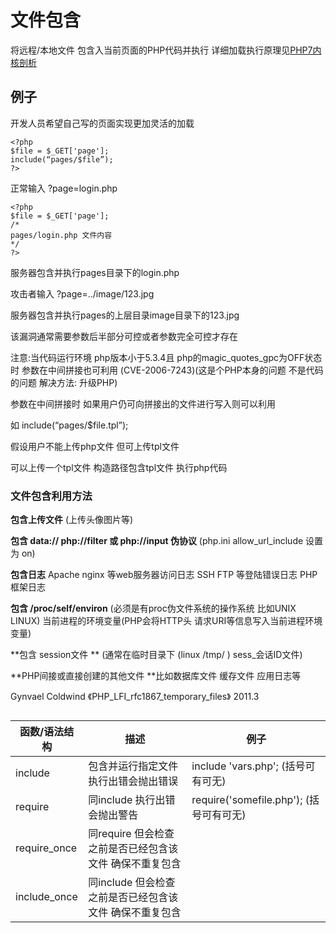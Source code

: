 # 文件包含

将远程/本地文件 包含入当前页面的PHP代码并执行 详细加载执行原理见[PHP7内核剖析](https://www.kancloud.cn/nickbai/php7/363301)

## 例子

开发人员希望自己写的页面实现更加灵活的加载

```
<?php
$file = $_GET['page']; 
include(“pages/$file”);
?>
```

正常输入 ?page=login.php

```
<?php
$file = $_GET['page']; 
/*
pages/login.php 文件内容
*/
?>
```

服务器包含并执行pages目录下的login.php

攻击者输入 ?page=../image/123.jpg

服务器包含并执行pages的上层目录image目录下的123.jpg

该漏洞通常需要参数后半部分可控或者参数完全可控才存在

注意:当代码运行环境 php版本小于5.3.4且 php的magic\_quotes\_gpc为OFF状态时 参数在中间拼接也可利用  (CVE-2006-7243)(这是个PHP本身的问题 不是代码的问题 解决方法: 升级PHP)

参数在中间拼接时 如果用户仍可向拼接出的文件进行写入则可以利用

如 include(“pages/$file.tpl”); &#x20;

假设用户不能上传php文件 但可上传tpl文件

可以上传一个tpl文件 构造路径包含tpl文件 执行php代码

### 文件包含利用方法

**包含上传文件** (上传头像图片等)

**包含 data:// php://filter 或 php://input 伪协议** (php.ini allow\_url\_include 设置为 on)

**包含日志** Apache nginx 等web服务器访问日志 SSH FTP 等登陆错误日志 PHP框架日志&#x20;

**包含 /proc/self/environ** (必须是有proc伪文件系统的操作系统 比如UNIX LINUX) 当前进程的环境变量(PHP会将HTTP头 请求URI等信息写入当前进程环境变量)

**包含 session文件 ** (通常在临时目录下 (linux /tmp/ ) sess\_会话ID文件)

**PHP间接或直接创建的其他文件 **比如数据库文件 缓存文件 应用日志等









Gynvael Coldwind 《PHP\_LFI\_rfc1867\_temporary\_files》 2011.3

##

| 函数/语法结构       | 描述                               | 例子                                |
| ------------- | -------------------------------- | --------------------------------- |
| include       | 包含并运行指定文件 执行出错会抛出错误              | include 'vars.php'; (括号可有可无)      |
| require       | 同include 执行出错会抛出警告               | require('somefile.php'); (括号可有可无) |
| require\_once | 同require 但会检查之前是否已经包含该文件 确保不重复包含 |                                   |
| include\_once | 同include 但会检查之前是否已经包含该文件 确保不重复包含 |                                   |

